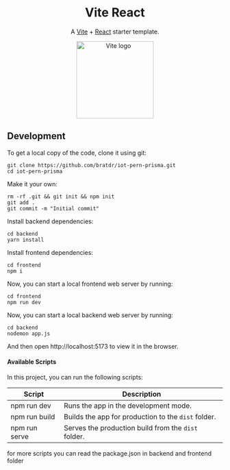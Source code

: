 <h1 align="center">
  Vite React
</h1>

<p align="center">
    A <a href="https://vitejs.dev">Vite</a> + <a href="https://reactjs.org">React</a> starter template.
</p>

<p align="center">
  <a href="https://vitejs.dev" target="_blank" rel="noopener noreferrer">
    <img width="180" src="https://vitejs.dev/logo.svg" alt="Vite logo">
  </a>
</p>

## Development

To get a local copy of the code, clone it using git:

```
git clone https://github.com/bratdr/iot-pern-prisma.git
cd iot-pern-prisma
```

Make it your own:

```
rm -rf .git && git init && npm init
git add .
git commit -m "Initial commit"
```

Install backend dependencies:

```
cd backend
yarn install
```

Install frontend dependencies:

```
cd frontend
npm i
```

Now, you can start a local frontend web server by running:

```
cd frontend
npm run dev
```

Now, you can start a local backend web server by running:

```
cd backend
nodemon app.js
```

And then open http://localhost:5173 to view it in the browser.

#### Available Scripts

In this project, you can run the following scripts:

| Script        | Description                                         |
| ------------- | --------------------------------------------------- |
| npm run dev   | Runs the app in the development mode.               |
| npm run build | Builds the app for production to the `dist` folder. |
| npm run serve | Serves the production build from the `dist` folder. |

for more scripts you can read the package.json in backend and frontend folder
